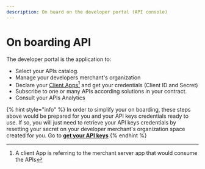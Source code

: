 ```yaml
---
description: On board on the developer portal (API console)
---
```


# On boarding API

The developer portal is the application to:

* Select your APIs catalog.&#x20;
* Manage your developers merchant's organization
* Declare your [Client Apps](#user-content-fn-1)[^1] and get your credentials (Client ID and Secret)&#x20;
* Subscribe to one or many APIs according solutions in your contract.
* Consult your APIs Analytics

{% hint style="info" %}
In order to simplify your on boarding, these steps above would be prepared for you and your API keys credentials ready to use. If so, you will just need to retrieve your API keys credentials by resetting your secret on your developer merchant's organization space created for you.  Go to [**get your API keys**](api-key.md#3-api-key)
{% endhint %}

[^1]: A client App is referring to the merchant server app that would consume the APIs
